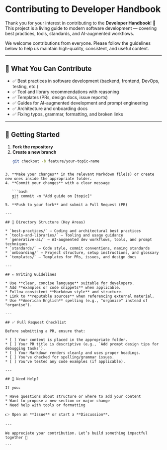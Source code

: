 # Contributing to Developer Handbook

Thank you for your interest in contributing to the **Developer Handbook**! 🙌  
This project is a living guide to modern software development — covering best practices, tools, standards, and AI-augmented workflows.

We welcome contributions from everyone. Please follow the guidelines below to help us maintain high-quality, consistent, and useful content.

---

## 📌 What You Can Contribute

- ✅ Best practices in software development (backend, frontend, DevOps, testing, etc.)
- ✅ Tool and library recommendations with reasoning
- ✅ Templates (PRs, design docs, issue reports)
- ✅ Guides for AI-augmented development and prompt engineering
- ✅ Architecture and onboarding docs
- ✅ Fixing typos, grammar, formatting, and broken links

---

## 🚀 Getting Started

1. **Fork the repository**
2. **Create a new branch**
   ```bash
   git checkout -b feature/your-topic-name
````

3. **Make your changes** in the relevant Markdown file(s) or create new ones inside the appropriate folder.
4. **Commit your changes** with a clear message

   ```bash
   git commit -m "Add guide on [topic]"
   ```
5. **Push to your fork** and submit a Pull Request (PR)

---

## 📂 Directory Structure (Key Areas)

* `best-practices/` – Coding and architectural best practices
* `tools-and-libraries/` – Tooling and usage guidance
* `generative-ai/` – AI-augmented dev workflows, tools, and prompt techniques
* `standards/` – Code style, commit conventions, naming standards
* `onboarding/` – Project structure, setup instructions, and glossary
* `templates/` – Templates for PRs, issues, and design docs

---

## ✍️ Writing Guidelines

* Use **clear, concise language** suitable for developers.
* Add **examples or code snippets** when applicable.
* Follow consistent **Markdown style** and structure.
* Link to **reputable sources** when referencing external material.
* Use **American English** spelling (e.g., "organize" instead of "organise").

---

## ✅ Pull Request Checklist

Before submitting a PR, ensure that:

* [ ] Your content is placed in the appropriate folder.
* [ ] Your PR title is descriptive (e.g., `Add prompt design tips for debugging tasks`).
* [ ] Your Markdown renders cleanly and uses proper headings.
* [ ] You've checked for spelling/grammar issues.
* [ ] You've tested any code examples (if applicable).

---

## 🧠 Need Help?

If you:

* Have questions about structure or where to add your content
* Want to propose a new section or major change
* Need help with tools or formatting

👉 Open an **Issue** or start a **Discussion**.

---

We appreciate your contribution. Let’s build something impactful together 🚀

```

